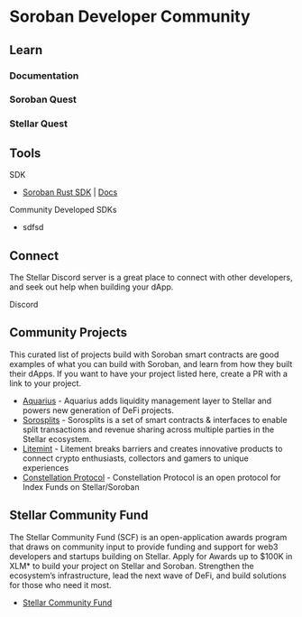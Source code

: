 # Soroban Developer Community

## Learn

### Documentation

### Soroban Quest

### Stellar Quest



## Tools


SDK

- [Soroban Rust SDK](https://github.com/stellar/rs-soroban-sdk) | [Docs](https://docs.rs/soroban-sdk)

Community Developed SDKs
- sdfsd


## Connect
The Stellar Discord server is a great place to connect with other developers, and seek out help when building your dApp. 

Discord


## Community Projects
This curated list of projects build with Soroban smart contracts are good examples of what you can build with Soroban, and learn from how they built their dApps. If you want to have your project listed here, create a PR with a link to your project. 

- [Aquarius](https://github.com/AquaToken) - Aquarius adds liquidity management layer to Stellar and powers new generation of DeFi projects.
- [Sorosplits](https://github.com/sorosplits) - Sorosplits is a set of smart contracts & interfaces to enable split transactions and revenue sharing across multiple parties in the Stellar ecosystem.
- [Litemint](https://github.com/litemint) - Litement breaks barriers and creates innovative products to connect crypto enthusiasts, collectors and gamers to unique experiences
- [Constellation Protocol](https://github.com/constellation-protocol/constellation-protocol) - Constellation Protocol is an open protocol for Index Funds on Stellar/Soroban


## Stellar Community Fund
The Stellar Community Fund (SCF) is an open-application awards program that draws on community input to provide funding and support for web3 developers and startups building on Stellar. Apply for Awards up to $100K in XLM* to build your project on Stellar and Soroban. Strengthen the ecosystem’s infrastructure, lead the next wave of DeFi, and build solutions for those who need it most.

- [Stellar Community Fund](https://communityfund.stellar.org)

